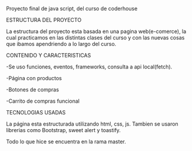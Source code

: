 Proyecto final de java script, del curso de coderhouse

ESTRUCTURA DEL PROYECTO

La estructura del proyecto esta basada en una pagina web(e-comerce), la cual practicamos en las distintas clases del curso y con las nuevas cosas que ibamos apendriendo a lo largo del curso.

CONTENIDO Y CARACTERISTICAS

-Se uso funciones, eventos, frameworks, consulta a api local(fetch).

-Página con productos 

-Botones de compras

-Carrito de compras funcional 

TECNOLOGIAS USADAS

La página esta estructurada utilizando html, css, js. Tambien se usaron librerias como Bootstrap, sweet alert y toastify.

Todo lo que hice se encuentra en la rama master. 
